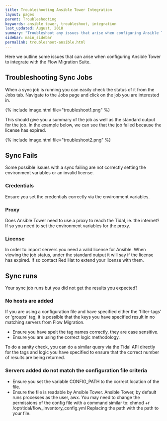 ```yaml
---
title: Troubleshooting Ansible Tower Integration
layout: pages
parent: Troubleshooting
keywords: ansible tower, troubleshoot, integration
last_updated: August, 2018
summary: "Troubleshoot any issues that arise when configuring Ansible Tower"
sidebar: main_sidebar
permalink: troubleshoot-ansible.html
---
```


Here we outline some issues that can arise when configuring Ansible Tower to integrate with the Flow Migration Suite.

## Troubleshooting Sync Jobs

When a sync job is running you can easily check the status of it from the Jobs tab.
Navigate to the Jobs page and click on the job you are interested in.

{% include image.html file="troubleshoot1.png" %}

This should give you a summary of the job as well as the standard output for the job. In the example below, we can see that the job failed because the license has expired.

{% include image.html file="troubleshoot2.png" %}


## Sync Fails

Some possible issues with a sync failing are not correctly setting the environment variables or an invalid license.

### Credentials

Ensure you set the credentials correctly via the environment variables.

### Proxy

Does Ansible Tower need to use a proxy to reach the Tidal, ie. the internet? If so you need to set the environment variables for the proxy.

### License

In order to import servers you need a valid license for Ansible. When viewing the job status, under the standard output it will say if the license has expired. If so contact Red Hat to extend your license with them.

## Sync runs

Your sync job runs but you did not get the results you expected?

### No hosts are added

If you are using a configuration file and have specified either the 'filter-tags' or 'groups' tag, it is possible that the keys you have specified result in no matching servers from Flow Migration.

- Ensure you have spelt the tag names correctly, they are case sensitive.
- Ensure you are using the correct logic methodology.

To do a sanity check, you can do a similar query via the Tidal API directly for the tags and logic you have specified to ensure that the correct number of results are being returned.

### Servers added do not match the configuration file criteria

- Ensure you set the variable CONFIG_PATH to the correct location of the file.
- Ensure the file is readable by Ansible Tower. Ansible Tower, by default runs processes as the user, awx. You may need to change the permissions of the config file with a command similar to: chmod +r /opt/tidal/flow_inventory_config.yml Replacing the path with the path to your file.
